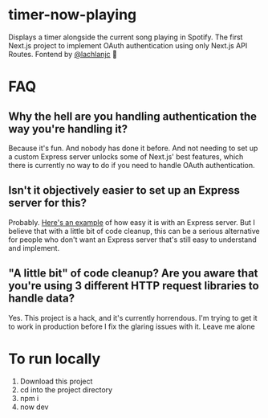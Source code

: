 # timer-now-playing
Displays a timer alongside the current song playing in Spotify. The first Next.js project to implement OAuth authentication using only Next.js API Routes. Fontend by [@lachlanjc](https://github.com/lachlanjc) 💖

# FAQ
## Why the hell are you handling authentication the way you're handling it?
Because it's fun. And nobody has done it before. And not needing to set up a custom Express server unlocks some of Next.js' best features, which there is currently no way to do if you need to handle OAuth authentication.

## Isn't it objectively easier to set up an Express server for this?
Probably. [Here's an example](https://github.com/tmb/seethemusic/blob/master/server.js) of how easy it is with an Express server. But I believe that with a little bit of code cleanup, this can be a serious alternative for people who don't want an Express server that's still easy to understand and implement.

## "A little bit" of code cleanup? Are you aware that you're using 3 different HTTP request libraries to handle data?
Yes. This project is a hack, and it's currently horrendous. I'm trying to get it to work in production before I fix the glaring issues with it. Leave me alone

# To run locally
1. Download this project
2. cd into the project directory
3. npm i
4. now dev
